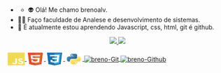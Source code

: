 -  - 👽 Olá! Me chamo brenoalv.
 - 👨‍🎓 Faço faculdade de Analese e desenvolvimento de sistemas.
 - 🤖 É atualmente estou aprendendo Javascript, css, html, git é github. 

<div align="center">
  <a href="https://github.com/breno-alv">
  <img height="180em" src="https://github-readme-stats.vercel.app/api?username=brenoalv&show_icons=true&theme=dark&include_all_commits=true&count_private=true"/>
  <img height="180em" src="https://github-readme-stats.vercel.app/api/top-langs/?username=brenoalv&layout=compact&langs_count=7&theme=dark"/>
</div>
  
  <div style="display: inline_block"><br>
  <img align="center" alt="breno-Js" height="30" width="40" src="https://raw.githubusercontent.com/devicons/devicon/master/icons/javascript/javascript-plain.svg">
  <img align="center" alt="breno-HTML" height="30" width="40" src="https://raw.githubusercontent.com/devicons/devicon/master/icons/html5/html5-original.svg">
  <img align="center" alt="breno-CSS" height="30" width="40" src="https://raw.githubusercontent.com/devicons/devicon/master/icons/css3/css3-original.svg">
  <img align="center" alt="breno-Python" height="30" width="40" src="https://raw.githubusercontent.com/devicons/devicon/master/icons/python/python-original.svg">
  <img align="center" alt="breno-Git" height="30" width="40" src="https://cdn.jsdelivr.net/gh/devicons/devicon/icons/git/git-original.svg"/>
  <img align="center" alt="breno-Github" height="30" width="40" src="https://cdn.jsdelivr.net/gh/devicons/devicon/icons/github/github-original.svg"/>


</div>

